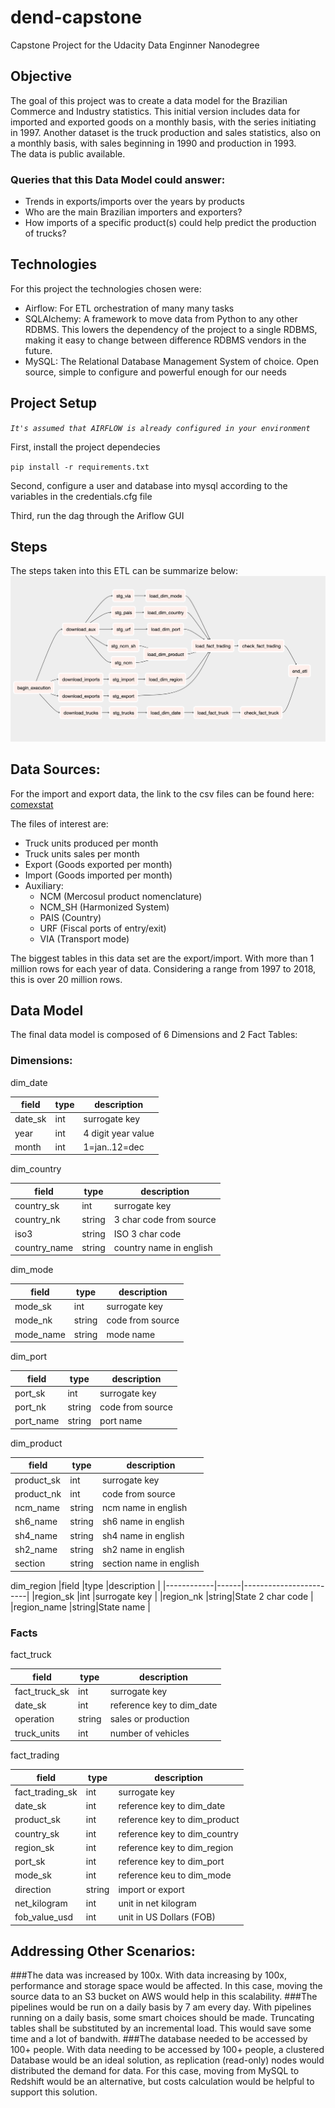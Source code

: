 # dend-capstone
Capstone Project for the Udacity Data Enginner Nanodegree

## Objective
The goal of this project was to create a data model for the Brazilian Commerce and Industry statistics. 
This initial version includes data for imported and exported goods on a monthly basis, 
with the series initiating in 1997. Another dataset is the truck production and sales statistics, also on a monthly basis,
with sales beginning in 1990 and production in 1993.<br>
The data is public available.
### Queries that this Data Model could answer:
- Trends in exports/imports over the years by products
- Who are the main Brazilian importers and exporters?
- How imports of a specific product(s) could help predict the production of trucks? 

## Technologies
For this project the technologies chosen were:
- Airflow: For ETL orchestration of many many tasks
- SQLAlchemy: A framework to move data from Python to any other RDBMS. This lowers the dependency of the project to a 
single RDBMS, making it easy to change between difference RDBMS vendors in the future. 
- MySQL: The Relational Database Management System of choice. Open source, simple to configure and 
powerful enough for our needs

## Project Setup
*`It's assumed that AIRFLOW is already configured in your environment`<br>*

First, install the project dependecies<br>

`pip install -r requirements.txt` <br>

Second, configure a user and database into mysql according to the variables in the credentials.cfg file

Third, run the dag through the Ariflow GUI

## Steps
The steps taken into this ETL can be summarize below:
![ETL](https://github.com/lmeilibr/dend-capstone/blob/master/etl_flow.png "ETL Flow diagram")


## Data Sources:
For the import and export data, the link to the csv files can be found here:<br>
[comexstat](http://www.mdic.gov.br/balanca/bd/comexstat-bd)<br>

The files of interest are:
 - Truck units produced per month
 - Truck units sales per month
 - Export (Goods exported per month)
 - Import (Goods imported per month)
 - Auxiliary:
    - NCM (Mercosul product nomenclature)
    - NCM_SH (Harmonized System)
    - PAIS (Country)
    - URF (Fiscal ports of entry/exit)
    - VIA (Transport mode)
    
The biggest tables in this data set are the export/import. With more than 1 million rows for each year of data.
Considering a range from 1997 to 2018, this is over 20 million rows.
    
## Data Model
The final data model is composed of 6 Dimensions and 2 Fact Tables:
### Dimensions:

dim_date

|field  |type|description       |
|-------|----|------------------|
|date_sk|int |surrogate key     |
|year   |int |4 digit year value|
|month  |int |1=jan..12=dec     |

dim_country

|field       |type  |description             |
|------------|------|------------------------|
|country_sk  |int   |surrogate key           |
|country_nk  |string| 3 char code from source|
|iso3        |string| ISO 3 char code        |
|country_name|string|country name in english |

dim_mode

|field       |type  |description             |
|------------|------|------------------------|
|mode_sk     |int   |surrogate key           |
|mode_nk     |string|code from source        | 
|mode_name   |string|mode name               |

dim_port

|field       |type  |description             |
|------------|------|------------------------|
|port_sk     |int   |surrogate key           |
|port_nk     |string|code from source        |
|port_name   |string|port name               |

dim_product

|field       |type  |description             |
|------------|------|------------------------|
|product_sk  |int   |surrogate key           |
|product_nk  |int   |code from source        |
|ncm_name    |string|ncm name in english     |
|sh6_name    |string|sh6 name in english     |
|sh4_name    |string|sh4 name in english     |
|sh2_name    |string|sh2 name in english     |
|section     |string|section name in english |

dim_region
|field       |type  |description             |
|------------|------|------------------------|
|region_sk   |int   |surrogate key           |
|region_nk   |string|State 2 char code       |
|region_name |string|State name              |

### Facts

fact_truck

|field        |type  |description              |
|-------------|------|-------------------------|
|fact_truck_sk|int   |surrogate key            |
|date_sk      |int   |reference key to dim_date|
|operation    |string|sales or production      |
|truck_units  |int   |number of vehicles       |

fact_trading

|field          |type  |description                 |
|---------------|------|----------------------------|
|fact_trading_sk|int   |surrogate key               |
|date_sk        |int   |reference key to dim_date   |
|product_sk     |int   |reference key to dim_product|
|country_sk     |int   |reference key to dim_country|
|region_sk      |int   |reference key to dim_region |
|port_sk        |int   |reference key to dim_port   |
|mode_sk        |int   |reference keu to dim_mode   |
|direction      |string|import or export            |
|net_kilogram   |int   |unit in net kilogram        |
|fob_value_usd  |int   |unit in US Dollars (FOB)    |

## Addressing Other Scenarios:
###The data was increased by 100x.
With data increasing by 100x, performance and storage space would be affected. In this case, 
moving the source data to an S3 bucket on AWS would help in this scalability.
###The pipelines would be run on a daily basis by 7 am every day.
With pipelines running on a daily basis, some smart choices should be made. Truncating tables shall be 
substituted by an incremental load. This would save some time and a lot of bandwith.
###The database needed to be accessed by 100+ people.
With data needing to be accessed by 100+ people, a clustered Database would be an ideal solution, 
as replication (read-only) nodes would distributed the demand for data. For this case, moving from MySQL to Redshift 
would be an alternative, but costs calculation would be helpful to support this solution.


